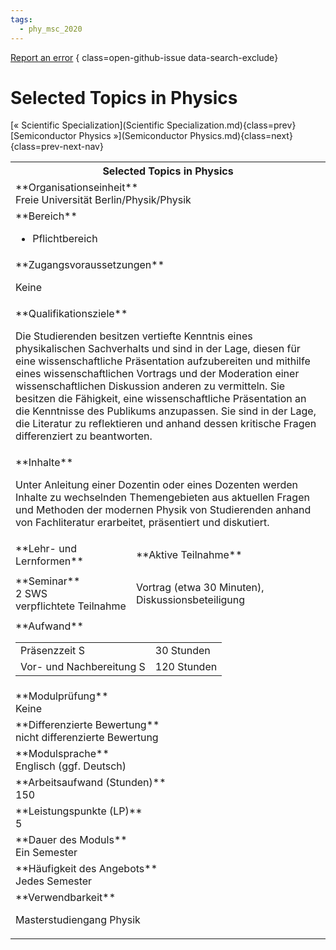 ```yaml
---
tags:
  - phy_msc_2020
---
```

[Report an error](https://github.com/SGSSGene/FUB-SUP/issues/new?title=Error%20in%20%22Selected%20Topics%20in%20Physics%22&body=There%20seems%20to%20be%20an%20error%20in%20module%20%22Selected%20Topics%20in%20Physics%22%2E%0A%0A%3CDescribe%20here%20a%20slightly%20more%20detailed%20description%20of%20what%20is%20wrong%3E&labels=bug)
{ class=open-github-issue data-search-exclude}

# Selected Topics in Physics

[« Scientific Specialization](Scientific Specialization.md){class=prev}
[Semiconductor Physics »](Semiconductor Physics.md){class=next}
{class=prev-next-nav}

<table markdown id="moduledesc">
<tr markdown class="moduledesc_head"><th colspan="2">Selected Topics in Physics </th></tr>
<tr markdown><td colspan="2">**Organisationseinheit**   <br>Freie Universität Berlin/Physik/Physik</td></tr>

<tr markdown><td colspan="2">**Bereich**<br>


- Pflichtbereich

</td></tr>

<tr markdown><td colspan="2">**Zugangsvoraussetzungen** <br>

Keine


</td></tr>
<tr markdown><td colspan="2">**Qualifikationsziele**    <br>

Die Studierenden besitzen vertiefte Kenntnis eines physikalischen
Sachverhalts und sind in der Lage, diesen für eine wissenschaftliche
Präsentation aufzubereiten und mithilfe eines wissenschaftlichen Vortrags
und der Moderation einer wissenschaftlichen Diskussion anderen zu
vermitteln. Sie besitzen die Fähigkeit, eine wissenschaftliche Präsentation
an die Kenntnisse des Publikums anzupassen. Sie sind in der Lage, die
Literatur zu reflektieren und anhand dessen kritische Fragen differenziert
zu beantworten.


</td></tr>
<tr markdown><td colspan="2">**Inhalte**                <br>

Unter Anleitung einer Dozentin oder eines Dozenten werden Inhalte zu
wechselnden Themengebieten aus aktuellen Fragen und Methoden der modernen
Physik von Studierenden anhand von Fachliteratur erarbeitet, präsentiert und
diskutiert.


</td></tr>

<tr markdown><td>**Lehr- und Lernformen**</td><td>**Aktive Teilnahme**</td></tr>
<tr markdown><td> **Seminar** <br>2 SWS <br> verpflichtete Teilnahme</td><td>

Vortrag (etwa 30 Minuten), Diskussionsbeteiligung
</td></tr>
<tr markdown><td colspan="2">**Aufwand**                <br>
<table class="aufwand_table">
<tr><td>Präsenzzeit S</td><td>30 Stunden</td></tr>
<tr><td>Vor- und Nachbereitung S</td><td>120 Stunden</td></tr>
</table>

</td></tr>
<tr markdown><td colspan="2">**Modulprüfung**             <br>Keine


</td></tr>
<tr markdown><td colspan="2">**Differenzierte Bewertung** <br>nicht differenzierte Bewertung

</td></tr>
<tr markdown><td colspan="2">**Modulsprache**             <br>Englisch (ggf. Deutsch)</td></tr>
<tr markdown><td colspan="2">**Arbeitsaufwand (Stunden)** <br>150</td></tr>
<tr markdown><td colspan="2">**Leistungspunkte (LP)**     <br>5</td></tr>
<tr markdown><td colspan="2">**Dauer des Moduls**         <br>Ein Semester</td></tr>
<tr markdown><td colspan="2">**Häufigkeit des Angebots**  <br>Jedes Semester</td></tr>
<tr markdown><td colspan="2">**Verwendbarkeit**           <br>

Masterstudiengang Physik


</td></tr>

</table>
